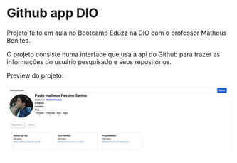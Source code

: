 # Github app DIO

Projeto feito em aula no Bootcamp Eduzz na DIO com o professor Matheus Benites.

O projeto consiste numa interface que usa a api do Github para trazer as informações do usuário pesquisado e seus repositórios.

Preview do projeto:

![](image/print.jpg)